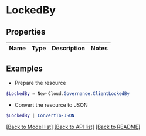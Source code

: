 # LockedBy
## Properties

Name | Type | Description | Notes
------------ | ------------- | ------------- | -------------

## Examples

- Prepare the resource
```powershell
$LockedBy = New-Cloud.Governance.ClientLockedBy 
```

- Convert the resource to JSON
```powershell
$LockedBy | ConvertTo-JSON
```

[[Back to Model list]](../README.md#documentation-for-models) [[Back to API list]](../README.md#documentation-for-api-endpoints) [[Back to README]](../README.md)

